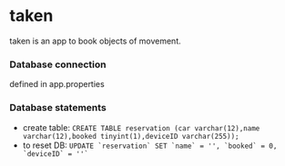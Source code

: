 # taken

taken is an app to book objects of movement.

### Database connection

defined in app.properties

### Database statements

- create table: `` CREATE TABLE reservation (car varchar(12),name varchar(12),booked tinyint(1),deviceID varchar(255)); ``
- to reset DB: `` UPDATE `reservation` SET `name` = '', `booked` = 0, `deviceID` = ''` ``